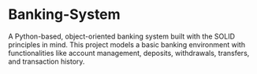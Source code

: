 # Banking-System
A Python-based, object-oriented banking system built with the SOLID principles in mind. This project models a basic banking environment with functionalities like account management, deposits, withdrawals, transfers, and transaction history.
